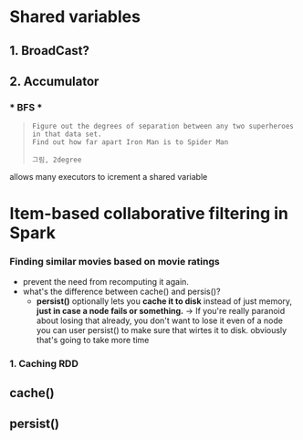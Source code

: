 # Shared variables



## 1. BroadCast?







## 2. Accumulator

### * BFS * 

> ```
> Figure out the degrees of separation between any two superheroes in that data set.
> Find out how far apart Iron Man is to Spider Man 
> 
> 그림, 2degree
> ```





allows many executors to icrement a shared variable





# Item-based collaborative filtering in Spark

### Finding similar movies based on movie ratings

* prevent the need from recomputing it again.
* what's the difference between cache() and  persis()?
  - **persist()** optionally lets you **cache it to disk** instead of just memory, **just in case a node fails or something.** -> If you're really paranoid about losing that already, you don't want to lose it even of a node you can user persist() to make sure that wirtes it to disk. obviously that's going to take more time



### 1. Caching RDD



## cache()

## persist()